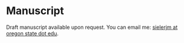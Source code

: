 # Manuscript

Draft manuscript available upon request. You can email me: [sielerjm at oregon state dot edu](email:sielerjm@oregonstate.edu).
